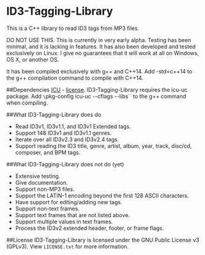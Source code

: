 ID3-Tagging-Library
===================

This is a C++ library to read ID3 tags from MP3 files.

DO NOT USE THIS. This is currently in very early alpha. Testing has been minimal, and it is lacking in features.
It has also been developed and tested exclusively on Linux. I give no guarantees that it will work at all on Windows, OS X, or another OS.

It has been compiled exclusively with g++ and C++14. Add -std=c++14 to the g++ compilation command to compile with C++14.

##Dependencies
[ICU](http://site.icu-project.org/) - [license](http://source.icu-project.org/repos/icu/icu/trunk/LICENSE).
ID3-Tagging-Library requires the icu-uc package. Add `\`pkg-config icu-uc --cflags --libs\`` to the g++ command when compiling.

##What ID3-Tagging-Library does do
- Read ID3v1, ID3v1.1, and ID3v1 Extended tags.
- Support 148 ID3v1 and ID3v1.1 genres.
- Iterate over all ID3v2.3 and ID3v2.4 tags.
- Support reading the ID3 title, genre, artist, album, year, track, disc/cd, composer, and BPM tags.

##What ID3-Tagging-Library does not do (yet)
- Extensive testing.
- Give documentation.
- Support non-MP3 files.
- Support the LATIN-1 encoding beyond the first 128 ASCII characters.
- Have support for editing/adding new tags.
- Support non-text frames.
- Support text frames that are not listed above.
- Support multiple values in text frames.
- Process the ID3v2 extended header, footer, or frame flags.

##License
ID3-Tagging-Library is licensed under the GNU Public License v3 (GPLv3). View `LICENSE.txt` for more information.
